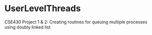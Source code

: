 UserLevelThreads
================

CSE430 Project 1 &amp; 2: Creating routines for queuing multiple processes using doubly linked list
